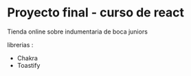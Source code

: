 # **Proyecto final - curso de react**

Tienda online sobre indumentaria de boca juniors

librerias :
- Chakra
- Toastify 

